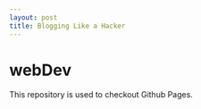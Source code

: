 ```yaml
---
layout: post
title: Blogging Like a Hacker
---
```


# webDev
This repository is used to checkout Github Pages.
